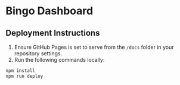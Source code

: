 # Bingo Dashboard

## Deployment Instructions
1. Ensure GitHub Pages is set to serve from the `/docs` folder in your repository settings.
2. Run the following commands locally:

```bash
npm install
npm run deploy
```

